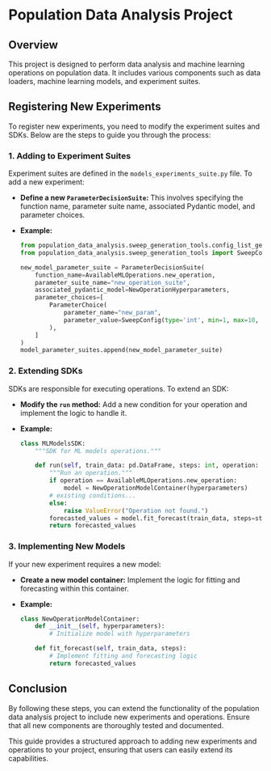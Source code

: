# Population Data Analysis Project

## Overview

This project is designed to perform data analysis and machine learning operations on population data. It includes various components such as data loaders, machine learning models, and experiment suites.

## Registering New Experiments

To register new experiments, you need to modify the experiment suites and SDKs. Below are the steps to guide you through the process:

### 1. Adding to Experiment Suites

Experiment suites are defined in the `models_experiments_suite.py` file. To add a new experiment:

- **Define a new `ParameterDecisionSuite`:** This involves specifying the function name, parameter suite name, associated Pydantic model, and parameter choices.
- **Example:**

  ```python
  from population_data_analysis.sweep_generation_tools.config_list_generation import ParameterDecisionSuite, ParameterChoice
  from population_data_analysis.sweep_generation_tools import SweepConfig

  new_model_parameter_suite = ParameterDecisionSuite(
      function_name=AvailableMLOperations.new_operation,
      parameter_suite_name="new_operation_suite",
      associated_pydantic_model=NewOperationHyperparameters,
      parameter_choices=[
          ParameterChoice(
              parameter_name="new_param",
              parameter_value=SweepConfig(type='int', min=1, max=10, samples=5, default=5)
          ),
      ]
  )
  model_parameter_suites.append(new_model_parameter_suite)
  ```

### 2. Extending SDKs

SDKs are responsible for executing operations. To extend an SDK:

- **Modify the `run` method:** Add a new condition for your operation and implement the logic to handle it.
- **Example:**

  ```python
  class MLModelsSDK:
      """SDK for ML models operations."""

      def run(self, train_data: pd.DataFrame, steps: int, operation: AvailableMLOperations, hyperparameters: Union[VARHyperparameters, VARMAXHyperparameters, NewOperationHyperparameters]) -> np.ndarray:
          """Run an operation."""
          if operation == AvailableMLOperations.new_operation:
              model = NewOperationModelContainer(hyperparameters)
          # existing conditions...
          else:
              raise ValueError("Operation not found.")
          forecasted_values = model.fit_forecast(train_data, steps=steps)
          return forecasted_values
  ```

### 3. Implementing New Models

If your new experiment requires a new model:

- **Create a new model container:** Implement the logic for fitting and forecasting within this container.
- **Example:**

  ```python
  class NewOperationModelContainer:
      def __init__(self, hyperparameters):
          # Initialize model with hyperparameters

      def fit_forecast(self, train_data, steps):
          # Implement fitting and forecasting logic
          return forecasted_values
  ```

## Conclusion

By following these steps, you can extend the functionality of the population data analysis project to include new experiments and operations. Ensure that all new components are thoroughly tested and documented.

This guide provides a structured approach to adding new experiments and operations to your project, ensuring that users can easily extend its capabilities.